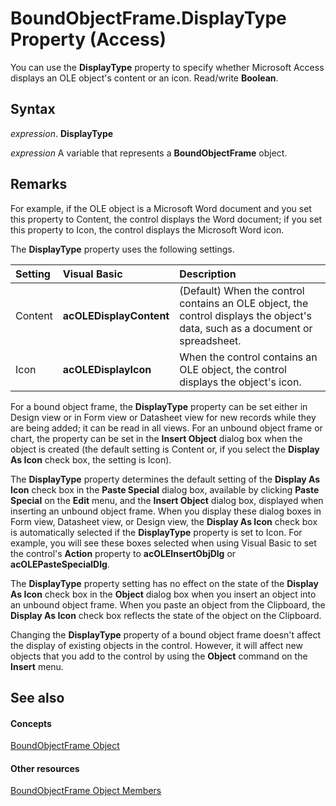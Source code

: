 
# BoundObjectFrame.DisplayType Property (Access)

You can use the  **DisplayType** property to specify whether Microsoft Access displays an OLE object's content or an icon. Read/write **Boolean**.


## Syntax

 _expression_. **DisplayType**

 _expression_ A variable that represents a **BoundObjectFrame** object.


## Remarks

For example, if the OLE object is a Microsoft Word document and you set this property to Content, the control displays the Word document; if you set this property to Icon, the control displays the Microsoft Word icon.

The  **DisplayType** property uses the following settings.



|**Setting**|**Visual Basic**|**Description**|
|:-----|:-----|:-----|
|Content|**acOLEDisplayContent**|(Default) When the control contains an OLE object, the control displays the object's data, such as a document or spreadsheet.|
|Icon|**acOLEDisplayIcon**|When the control contains an OLE object, the control displays the object's icon.|
For a bound object frame, the  **DisplayType** property can be set either in Design view or in Form view or Datasheet view for new records while they are being added; it can be read in all views. For an unbound object frame or chart, the property can be set in the **Insert Object** dialog box when the object is created (the default setting is Content or, if you select the **Display As Icon** check box, the setting is Icon).

The  **DisplayType** property determines the default setting of the **Display As Icon** check box in the **Paste Special** dialog box, available by clicking **Paste Special** on the **Edit** menu, and the **Insert Object** dialog box, displayed when inserting an unbound object frame. When you display these dialog boxes in Form view, Datasheet view, or Design view, the **Display As Icon** check box is automatically selected if the **DisplayType** property is set to Icon. For example, you will see these boxes selected when using Visual Basic to set the control's **Action** property to **acOLEInsertObjDlg** or **acOLEPasteSpecialDlg**.

The  **DisplayType** property setting has no effect on the state of the **Display As Icon** check box in the **Object** dialog box when you insert an object into an unbound object frame. When you paste an object from the Clipboard, the **Display As Icon** check box reflects the state of the object on the Clipboard.

Changing the  **DisplayType** property of a bound object frame doesn't affect the display of existing objects in the control. However, it will affect new objects that you add to the control by using the **Object** command on the **Insert** menu.


## See also


#### Concepts


[BoundObjectFrame Object](b3025672-60b8-e1d6-4769-1f724c9aa1ef.md)
#### Other resources


[BoundObjectFrame Object Members](e2bbeb0c-1b13-5953-999a-4a0b93cb3ec7.md)